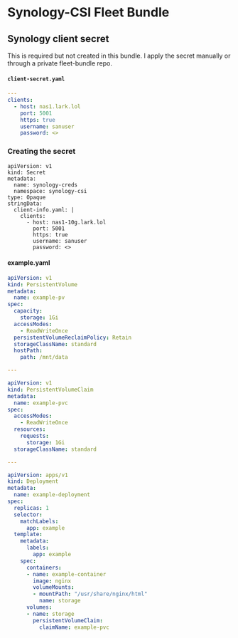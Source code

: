 # Synology-CSI Fleet Bundle

## Synology client secret
This is required but not created in this bundle. I apply the secret manually or through a private fleet-bundle repo.

#### `client-secret.yaml`
```yaml
---
clients:
  - host: nas1.lark.lol
    port: 5001
    https: true
    username: sanuser
    password: <>
```
### Creating the secret
```
apiVersion: v1
kind: Secret
metadata:
  name: synology-creds
  namespace: synology-csi
type: Opaque
stringData:
  client-info.yaml: |
    clients:
      - host: nas1-10g.lark.lol
        port: 5001
        https: true
        username: sanuser
        password: <>   
```

#### example.yaml
```yaml
apiVersion: v1
kind: PersistentVolume
metadata:
  name: example-pv
spec:
  capacity:
    storage: 1Gi
  accessModes:
    - ReadWriteOnce
  persistentVolumeReclaimPolicy: Retain
  storageClassName: standard
  hostPath:
    path: /mnt/data

---

apiVersion: v1
kind: PersistentVolumeClaim
metadata:
  name: example-pvc
spec:
  accessModes:
    - ReadWriteOnce
  resources:
    requests:
      storage: 1Gi
  storageClassName: standard

---

apiVersion: apps/v1
kind: Deployment
metadata:
  name: example-deployment
spec:
  replicas: 1
  selector:
    matchLabels:
      app: example
  template:
    metadata:
      labels:
        app: example
    spec:
      containers:
      - name: example-container
        image: nginx
        volumeMounts:
        - mountPath: "/usr/share/nginx/html"
          name: storage
      volumes:
      - name: storage
        persistentVolumeClaim:
          claimName: example-pvc

```
